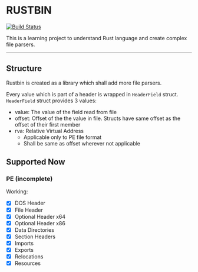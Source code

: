 # RUSTBIN

[![Build Status](https://github.com/sunilkr/rustbin/actions/workflows/build.yml/badge.svg?branch=main)](https://github.com/sunilkr/rustbin/actions/workflows/build.yml)

This is a learning project to understand Rust language and create complex file parsers.

---

## Structure

Rustbin is created as a library which shall add more file parsers.

Every value which is part of a header is wrapped in `HeaderField` struct. `HeaderField` struct provides 3 values:

- value: The value of the field read from file
- offset: Offset of the the value in file. Structs have same offset as the offset of their first member
- rva: Relative Virtual Address
  - Applicable only to PE file format
  - Shall be same as offset wherever not applicable

## Supported Now

### PE (incomplete)

Working:

- [x] DOS Header
- [x] File Header
- [x] Optional Header x64
- [x] Optional Header x86
- [x] Data Directories
- [x] Section Headers
- [x] Imports
- [x] Exports
- [x] Relocations
- [x] Resources
